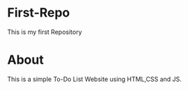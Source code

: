 # First-Repo
This is my first Repository

# About
This is a simple To-Do List Website using HTML,CSS and JS.

